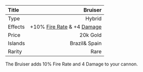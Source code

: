 |Title      | Bruiser      
|:-|-:
|Type       | Hybrid          
|Effects    | +10% [Fire Rate](/upgrades/firerate.md) & +4 [Damage](/upgrades/damage.md)
|Price      | 20k Gold
|Islands    | Brazil& Spain          
|Rarity     | Rare

The Bruiser adds 10% Fire Rate and 4 Damage to your cannon. 


